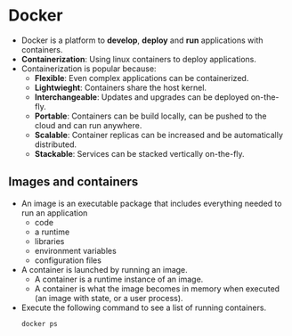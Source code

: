 # Docker

- Docker is a platform to **develop**, **deploy** and **run** applications with containers.
- **Containerization**: Using linux containers to deploy applications.
- Containerization is popular because:
  - **Flexible**: Even complex applications can be containerized.
  - **Lightwieght**: Containers share the host kernel.
  - **Interchangeable**: Updates and upgrades can be deployed on-the-fly.
  - **Portable**: Containers can be build locally, can be pushed to the cloud and can run anywhere.
  - **Scalable**: Container replicas can be increased and be automatically distributed.
  - **Stackable**: Services can be stacked vertically on-the-fly.

## Images and containers

- An image is an executable package that includes everything needed to run an application
  - code
  - a runtime
  - libraries
  - environment variables
  - configuration files
- A container is launched by running an image.
  - A container is a runtime instance of an image.
  - A container is what the image becomes in memory when executed (an image with state, or a user process).
- Execute the following command to see a list of running containers.
  ```
  docker ps
  ```
 
